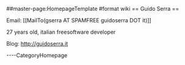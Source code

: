\#\#master-page:HomepageTemplate \#format wiki == Guido Serra ==

Email: \[\[MailTo(gserra AT SPAMFREE guidoserra DOT it)\]\]

27 years old, italian freesoftware developer

Blog: <http://guidoserra.it>

----CategoryHomepage
